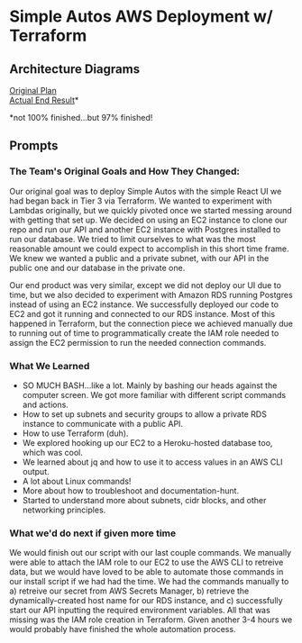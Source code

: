# Simple Autos AWS Deployment w/ Terraform
## Architecture Diagrams
[Original Plan](https://github.com/aws-final-project/terraform/blob/main/docs/firstdiagram.drawio.png)<br>
[Actual End Result](https://github.com/aws-final-project/terraform/blob/main/docs/finaldiagram.drawio.png)*

*not 100% finished...but 97% finished!

## Prompts
### The Team's Original Goals and How They Changed: 
Our original goal was to deploy Simple Autos with the simple React UI we had began back in Tier 3 via Terraform. We wanted to experiment with Lambdas originally, but we quickly pivoted once we started messing around with getting that set up. We decided on using an EC2 instance to clone our repo and run our API and another EC2 instance with Postgres installed to run our database. We tried to limit ourselves to what was the most reasonable amount we could expect to accomplish in this short time frame. We knew we wanted a public and a private subnet, with our API in the public one and our database in the private one. 

Our end product was very similar, except we did not deploy our UI due to time, but we also decided to experiment with Amazon RDS running Postgres instead of using an EC2 instance. We successfully deployed our code to EC2 and got it running and connected to our RDS instance. Most of this happened in Terraform, but the connection piece we achieved manually due to running out of time to programmatically create the IAM role needed to assign the EC2 permission to run the needed connection commands. 

### What We Learned
* SO MUCH BASH...like a lot. Mainly by bashing our heads against the computer screen. We got more familiar with different script commands and actions.
* How to set up subnets and security groups to allow a private RDS instance to communicate with a public API.
* How to use Terraform (duh).
* We explored hooking up our EC2 to a Heroku-hosted database too, which was cool.
* We learned about jq and how to use it to access values in an AWS CLI output.
* A lot about Linux commands!
* More about how to troubleshoot and documentation-hunt.
* Started to understand more about subnets, cidr blocks, and other networking principles.

### What we'd do next if given more time
We would finish out our script with our last couple commands. We manually were able to attach the IAM role to our EC2 to use the AWS CLI to retreive data, but we would have loved to be able to automate those commands in our install script if we had had the time. We had the commands manually to a) retreive our secret from AWS Secrets Manager, b) retrieve the dynamically-created host name for our RDS instance, and c) successfully start our API inputting the required environment variables. All that was missing was the IAM role creation in Terraform. Given another 3-4 hours we would probably have finished the whole automation process.
